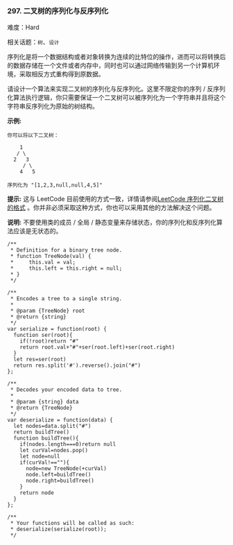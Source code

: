 ### 297. 二叉树的序列化与反序列化

难度：Hard

相关话题：`树`、`设计`

序列化是将一个数据结构或者对象转换为连续的比特位的操作，进而可以将转换后的数据存储在一个文件或者内存中，同时也可以通过网络传输到另一个计算机环境，采取相反方式重构得到原数据。



请设计一个算法来实现二叉树的序列化与反序列化。这里不限定你的序列 / 反序列化算法执行逻辑，你只需要保证一个二叉树可以被序列化为一个字符串并且将这个字符串反序列化为原始的树结构。



**示例:** 



```
你可以将以下二叉树：

    1
   / \
  2   3
     / \
    4   5

序列化为 "[1,2,3,null,null,4,5]"
```


**提示:** 这与 LeetCode 目前使用的方式一致，详情请参阅[LeetCode 序列化二叉树的格式](/faq/#binary-tree)
。你并非必须采取这种方式，你也可以采用其他的方法解决这个问题。



**说明:** 不要使用类的成员 / 全局 / 静态变量来存储状态，你的序列化和反序列化算法应该是无状态的。


```
/**
 * Definition for a binary tree node.
 * function TreeNode(val) {
 *     this.val = val;
 *     this.left = this.right = null;
 * }
 */

/**
 * Encodes a tree to a single string.
 *
 * @param {TreeNode} root
 * @return {string}
 */
var serialize = function(root) {
  function ser(root){
    if(!root)return "#"
    return root.val+"#"+ser(root.left)+ser(root.right)    
  }
  let res=ser(root)
  return res.split('#').reverse().join("#")
};

/**
 * Decodes your encoded data to tree.
 *
 * @param {string} data
 * @return {TreeNode}
 */
var deserialize = function(data) {
  let nodes=data.split("#")
  return buildTree()
  function buildTree(){
    if(nodes.length===0)return null
    let curVal=nodes.pop()
    let node=null
    if(curVal!==""){
      node=new TreeNode(+curVal)
      node.left=buildTree()
      node.right=buildTree()
    }
    return node
  }
};

/**
 * Your functions will be called as such:
 * deserialize(serialize(root));
 */
```

